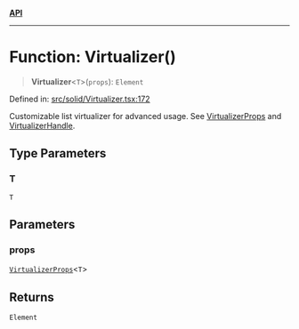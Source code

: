 [**API**](../../API.md)

***

# Function: Virtualizer()

> **Virtualizer**\<`T`\>(`props`): `Element`

Defined in: [src/solid/Virtualizer.tsx:172](https://github.com/inokawa/virtua/blob/34eed8b48e1c1faedc2591408cf599f908a493e8/src/solid/Virtualizer.tsx#L172)

Customizable list virtualizer for advanced usage. See [VirtualizerProps](../interfaces/VirtualizerProps.md) and [VirtualizerHandle](../interfaces/VirtualizerHandle.md).

## Type Parameters

### T

`T`

## Parameters

### props

[`VirtualizerProps`](../interfaces/VirtualizerProps.md)\<`T`\>

## Returns

`Element`
